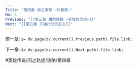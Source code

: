 ```yaml
---
Title: "第四章 绯之帝都 ~仲夏祭~"
No: 4
Previous: "[[第三章 横跨铁路 ~苍穹的大地~]]"
Next: "[[第五章 开始行动的意志]]"
---
```


前一章: `$= dv.page(dv.current().Previous.path).file.link;`



下一章: `$= dv.page(dv.current().Next.path).file.link;`

#英雄传说/闪之轨迹/攻略/第四章